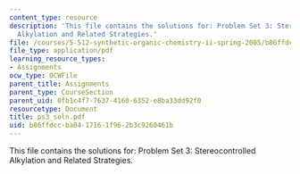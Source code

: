 ```yaml
---
content_type: resource
description: 'This file contains the solutions for: Problem Set 3: Stereocontrolled
  Alkylation and Related Strategies.'
file: /courses/5-512-synthetic-organic-chemistry-ii-spring-2005/b86ffdccba0417161f962b3c9260461b_ps3_soln.pdf
file_type: application/pdf
learning_resource_types:
- Assignments
ocw_type: OCWFile
parent_title: Assignments
parent_type: CourseSection
parent_uid: 0fb1c4f7-7637-4160-6352-e8ba33dd92f0
resourcetype: Document
title: ps3_soln.pdf
uid: b86ffdcc-ba04-1716-1f96-2b3c9260461b
---
```

This file contains the solutions for: Problem Set 3: Stereocontrolled Alkylation and Related Strategies.


